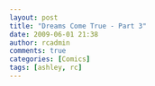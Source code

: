 ```yaml
---
layout: post
title: "Dreams Come True - Part 3"
date: 2009-06-01 21:38
author: rcadmin
comments: true
categories: [Comics]
tags: [ashley, rc]
---
```

<a href="http://bitsmack.com/wp/2009/06/01/dreams-come-true-part-3/"><img src="http://bitsmack.com/wp/wp-content/uploads/2009/06/20090601.jpg" alt="" title="This time the princess WASN'T in another castle!" class="alignnone size-full wp-image-1638" /></a>
